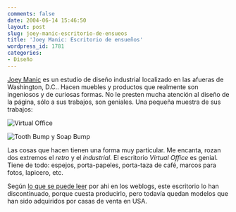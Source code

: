 ```yaml
---
comments: false
date: 2004-06-14 15:46:50
layout: post
slug: joey-manic-escritorio-de-ensueos
title: 'Joey Manic: Escritorio de ensueños'
wordpress_id: 1781
categories:
- Diseño
---
```


[Joey Manic](http://www.joeymanic.com/) es un estudio de diseño industrial localizado en las afueras de Washington, D.C.. Hacen muebles y productos que realmente son ingeniosos y de curiosas formas. No le presten mucha atención al diseño de la página, sólo a sus trabajos, son geniales. Una pequeña muestra de sus trabajos:





![Virtual Office](http://www.minid.net/images/escritorio_joey.png)





![Tooth Bump y Soap Bump](http://www.minid.net/images/cepillo_joey.png)





Las cosas que hacen tienen una forma muy particular. Me encanta, rozan dos extremos el _retro_ y el _industrial_. El escritorio _Virtual Office_ es genial. Tiene de todo: espejos, porta-papeles, porta-taza de café, marcos para fotos, lapicero, etc.





Según [lo que se puede leer](http://funfurde.blogspot.com/2004/06/joey-manic-virtual-office.html) por ahi en los weblogs, este escritorio lo han discontinuado, porque cuesta producirlo, pero todavía quedan modelos que han sido adquiridos por casas de venta en USA.




 
